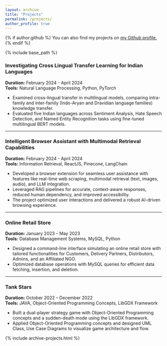 ```yaml
---
layout: archive
title: "Projects"
permalink: /projects/
author_profile: true
---
```


{% if author.github %}
  You can also find my projects on <u><a href="{{author.github}}">my Github profile</a>.</u>
{% endif %}

{% include base_path %}

### Investigating Cross Lingual Transfer Learning for Indian Languages  
**Duration:** February 2024 - April 2024  
**Tools:** Natural Language Processing, Python, PyTorch  

- Examined cross-lingual transfer in multilingual models, comparing intra-family and inter-family (Indo-Aryan and Dravidian language families) knowledge transfer.  
- Evaluated five Indian languages across Sentiment Analysis, Hate Speech Detection, and Named Entity Recognition tasks using fine-tuned multilingual BERT models.

---

### Intelligent Browser Assistant with Multimodal Retrieval Capabilities  
**Duration:** February 2024 - April 2024  
**Tools:** Information Retrieval, ReactJS, Pinecone, LangChain  

- Developed a browser extension for seamless user assistance with features like real-time web scraping, multimodal retrieval (text, images, audio), and LLM integration.  
- Leveraged RAG pipelines for accurate, context-aware responses, reduced human dependency, and improved accessibility.  
- The project optimized user interactions and delivered a robust AI-driven browsing experience.

---

### Online Retail Store  
**Duration:** January 2023 – May 2023  
**Tools:** Database Management Systems, MySQL, Python  

- Designed a command-line interface simulating an online retail store with tailored functionalities for Customers, Delivery Partners, Distributors, Admins, and an Affiliated NGO.  
- Optimized database operations with MySQL queries for efficient data fetching, insertion, and deletion.

---

### Tank Stars  
**Duration:** October 2022 – December 2022  
**Tools:** JAVA, Object-Oriented Programming Concepts, LibGDX Framework  

- Built a dual-player strategy game with Object-Oriented Programming concepts and a sudden-death mode using the LibGDX framework.  
- Applied Object-Oriented Programming concepts and designed UML Class, Use Case Diagrams to visualize game architecture and flow.

{% include archive-projects.html %}
